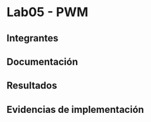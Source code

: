 # Lab05 - PWM

## Integrantes


## Documentación
<!---
A nivel de registros y funciones
-->

## Resultados


## Evidencias de implementación

